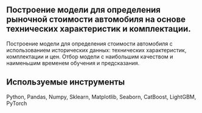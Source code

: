 ## Построение модели для определения рыночной стоимости автомобиля на основе технических характеристик и комплектации.
Построение модели для определения стоимости автомобиля с использованием исторических данных: технических характеристик, комплектации и цен. Отбор модели с наибольшим качеством и наименьшим временем обучения и предсказания.
## Используемые инструменты
Python, Pandas, Numpy, Sklearn, Matplotlib, Seaborn, CatBoost, LightGBM, PyTorch
